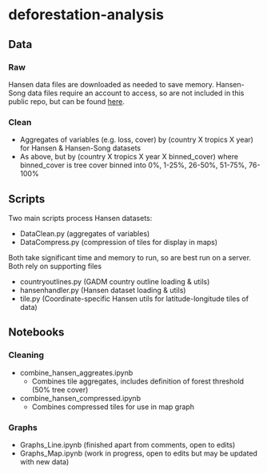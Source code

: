 # deforestation-analysis

## Data
### Raw
Hansen data files are downloaded as needed to save memory. Hansen-Song data files require an account to access, so are not included in this public repo, but can be found [here](https://lpdaac.usgs.gov/products/vcf5kyrv001/).

### Clean
- Aggregates of variables (e.g. loss, cover) by (country X tropics X year) for Hansen & Hansen-Song datasets
- As above, but by (country X tropics X year X binned_cover) where binned_cover is tree cover binned into 0%, 1-25%, 26-50%, 51-75%, 76-100%
## Scripts
Two main scripts process Hansen datasets:
- DataClean.py (aggregates of variables)
- DataCompress.py (compression of tiles for display in maps)

Both take significant time and memory to run, so are best run on a server. Both rely on supporting files
- countryoutlines.py (GADM country outline loading & utils)
- hansenhandler.py (Hansen dataset loading & utils)
- tile.py (Coordinate-specific Hansen utils for latitude-longitude tiles of data)

## Notebooks
### Cleaning
- combine_hansen_aggreates.ipynb
    - Combines tile aggregates, includes definition of forest threshold (50% tree cover)
- combine_hansen_compressed.ipynb
    - Combines compressed tiles for use in map graph
### Graphs
- Graphs_Line.ipynb (finished apart from comments, open to edits)
- Graphs_Map.ipynb (work in progress, open to edits but may be updated with new data)

